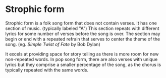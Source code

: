 # Strophic form
Strophic form is a folk song form that does not contain verses. It has one section of music. (typically labeled "A") This section repeats with different lyrics for some number of verses before the song is over. The section may begin or end with a repeated refrain that serves to center the theme of the song. (eg. *Simple Twist of Fate* by Bob Dylan)

It excels at providing space for story telling as there is more room for new non-repeated words. In pop song form, there are also verses with unique lyrics but they comprise a smaller percentage of the song, as the chorus is typically repeated with the same words.